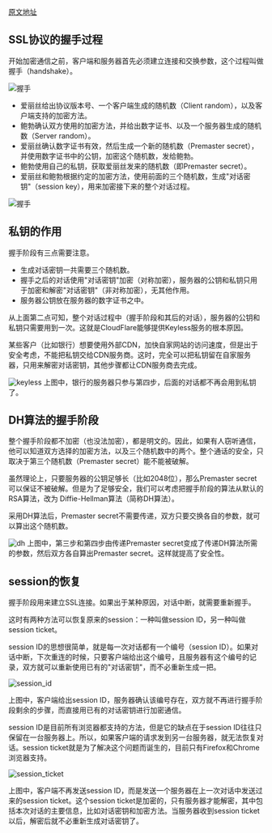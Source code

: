 [原文地址](http://www.ruanyifeng.com/blog/2014/09/illustration-ssl.html)
## SSL协议的握手过程
开始加密通信之前，客户端和服务器首先必须建立连接和交换参数，这个过程叫做握手（handshake）。

![握手](http://image.beekka.com/blog/2014/bg2014092013.png)
- 爱丽丝给出协议版本号、一个客户端生成的随机数（Client random），以及客户端支持的加密方法。
- 鲍勃确认双方使用的加密方法，并给出数字证书、以及一个服务器生成的随机数（Server random）。
- 爱丽丝确认数字证书有效，然后生成一个新的随机数（Premaster secret），并使用数字证书中的公钥，加密这个随机数，发给鲍勃。
- 鲍勃使用自己的私钥，获取爱丽丝发来的随机数（即Premaster secret）。
- 爱丽丝和鲍勃根据约定的加密方法，使用前面的三个随机数，生成"对话密钥"（session key），用来加密接下来的整个对话过程。

![握手](http://image.beekka.com/blog/2014/bg2014092004.png)

## 私钥的作用
握手阶段有三点需要注意。
- 生成对话密钥一共需要三个随机数。
- 握手之后的对话使用"对话密钥"加密（对称加密），服务器的公钥和私钥只用于加密和解密"对话密钥"（非对称加密），无其他作用。
- 服务器公钥放在服务器的数字证书之中。

从上面第二点可知，整个对话过程中（握手阶段和其后的对话），服务器的公钥和私钥只需要用到一次。这就是CloudFlare能够提供Keyless服务的根本原因。

某些客户（比如银行）想要使用外部CDN，加快自家网站的访问速度，但是出于安全考虑，不能把私钥交给CDN服务商。这时，完全可以把私钥留在自家服务器，只用来解密对话密钥，其他步骤都让CDN服务商去完成。

![keyless](http://image.beekka.com/blog/2014/bg2014092006.png)
上图中，银行的服务器只参与第四步，后面的对话都不再会用到私钥了。

## DH算法的握手阶段
整个握手阶段都不加密（也没法加密），都是明文的。因此，如果有人窃听通信，他可以知道双方选择的加密方法，以及三个随机数中的两个。整个通话的安全，只取决于第三个随机数（Premaster secret）能不能被破解。

虽然理论上，只要服务器的公钥足够长（比如2048位），那么Premaster secret可以保证不被破解。但是为了足够安全，我们可以考虑把握手阶段的算法从默认的RSA算法，改为 Diffie-Hellman算法（简称DH算法）。

采用DH算法后，Premaster secret不需要传递，双方只要交换各自的参数，就可以算出这个随机数。

![dh](http://image.beekka.com/blog/2014/bg2014092008.png)
上图中，第三步和第四步由传递Premaster secret变成了传递DH算法所需的参数，然后双方各自算出Premaster secret。这样就提高了安全性。

## session的恢复
握手阶段用来建立SSL连接。如果出于某种原因，对话中断，就需要重新握手。

这时有两种方法可以恢复原来的session：一种叫做session ID，另一种叫做session ticket。

session ID的思想很简单，就是每一次对话都有一个编号（session ID）。如果对话中断，下次重连的时候，只要客户端给出这个编号，且服务器有这个编号的记录，双方就可以重新使用已有的"对话密钥"，而不必重新生成一把。

![session_id](http://image.beekka.com/blog/2014/bg2014092010.png)

上图中，客户端给出session ID，服务器确认该编号存在，双方就不再进行握手阶段剩余的步骤，而直接用已有的对话密钥进行加密通信。

session ID是目前所有浏览器都支持的方法，但是它的缺点在于session ID往往只保留在一台服务器上。所以，如果客户端的请求发到另一台服务器，就无法恢复对话。session ticket就是为了解决这个问题而诞生的，目前只有Firefox和Chrome浏览器支持。

![session_ticket](http://image.beekka.com/blog/2014/bg2014092012.png)

上图中，客户端不再发送session ID，而是发送一个服务器在上一次对话中发送过来的session ticket。这个session ticket是加密的，只有服务器才能解密，其中包括本次对话的主要信息，比如对话密钥和加密方法。当服务器收到session ticket以后，解密后就不必重新生成对话密钥了。
